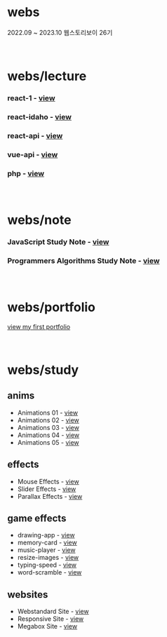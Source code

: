 # webs
2022.09 ~ 2023.10 웹스토리보이 26기<br><br><br>

# webs/lecture
### react-1 - [view](https://webs-react-1.netlify.app)<br>
### react-idaho - [view](https://webs-react-idaho.netlify.app)<br>
### react-api - [view](https://webs-react-api.netlify.app)<br>
### vue-api - [view](https://webs-vue-api.netlify.app)<br>
### php - [view]()<br><br><br>

# webs/note
### JavaScript Study Note - [view](https://byahram.github.io/webs/note/javascript) <br/>
### Programmers Algorithms Study Note - [view](https://byahram.github.io/webs/note/programmers) <br/><br><br>

# webs/portfolio
[view my first portfolio](https://byahram.github.io/webs/portfolio)<br><br><br>

# webs/study
## anims
* Animations 01 - [view](https://byahram.github.io/webs/study/anims/anim_01_bar.html) <br/>
* Animations 02 - [view](https://byahram.github.io/webs/study/anims/anim_02_wave.html) <br/>
* Animations 03 - [view](https://byahram.github.io/webs/study/anims/anim_03_cube.html) <br/>
* Animations 04 - [view](https://byahram.github.io/webs/study/anims/anim_04_dot.html) <br/>
* Animations 05 - [view](https://byahram.github.io/webs/study/anims/anim_05_Tail.html) <br/>

## effects
* Mouse Effects - [view](https://byahram.github.io/webs/study/effects/mouse) <br/>
* Slider Effects - [view](https://byahram.github.io/webs/study/effects/slider) <br/>
* Parallax Effects - [view](https://byahram.github.io/webs/study/effects/parallax) <br/>

## game effects
* drawing-app - [view]()
* memory-card - [view]()
* music-player - [view]()
* resize-images - [view]()
* typing-speed - [view]()
* word-scramble - [view]()

## websites
* Webstandard Site - [view](https://byahram.github.io/webs/study/websites/webstandard) <br/>
* Responsive Site - [view](https://byahram.github.io/webs/study/websites/responsive) <br/>
* Megabox Site - [view](https://byahram.github.io/webs-study/websites/megabox) <br/>
